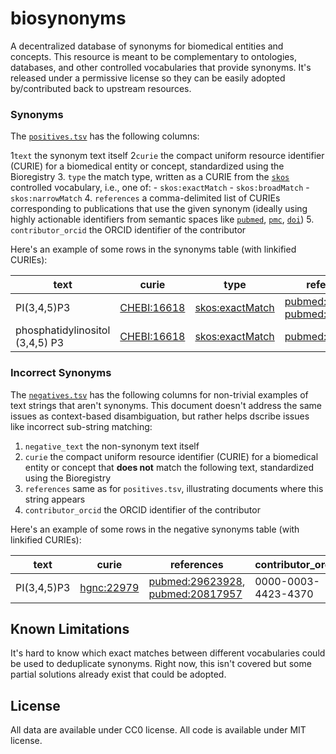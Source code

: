 # biosynonyms

A decentralized database of synonyms for biomedical entities and concepts. This
resource is meant to be complementary to ontologies, databases, and other
controlled vocabularies that provide synonyms. It's released under a permissive
license so they can be easily adopted by/contributed back to upstream resources.

### Synonyms

The [`positives.tsv`](src/biosynonyms/resources/positives.tsv) has the following
columns:

1`text` the synonym text itself
2`curie` the compact uniform resource identifier (CURIE) for a biomedical
   entity or concept, standardized using the Bioregistry
3. `type` the match type, written as a CURIE from
   the [`skos`](https://bioregistry.io/skos) controlled vocabulary, i.e., one
   of:
    - `skos:exactMatch`
    - `skos:broadMatch`
    - `skos:narrowMatch`
4. `references` a comma-delimited list of CURIEs corresponding to publications
   that use the given synonym (ideally using highly actionable identifiers from
   semantic spaces like [`pubmed`](https://bioregistry.io/pubmed),
   [`pmc`](https://bioregistry.io/pmc), [`doi`](https://bioregistry.i/doi))
5. `contributor_orcid` the ORCID identifier of the contributor

Here's an example of some rows in the synonyms table (with linkified CURIEs):

| text                            | curie                                             | type                                                      | references                                                                                                           | contributor_orcid   |
|---------------------------------|---------------------------------------------------|-----------------------------------------------------------|----------------------------------------------------------------------------------------------------------------------|---------------------|
| PI(3,4,5)P3                     | [CHEBI:16618](https://bioregistry.io/CHEBI:16618) | [skos:exactMatch](https://bioregistry.io/skos:exactMatch) | [pubmed:29623928](https://bioregistry.io/pubmed:29623928), [pubmed:20817957](https://bioregistry.io/pubmed:20817957) | 0000-0003-4423-4370 |
| phosphatidylinositol (3,4,5) P3 | [CHEBI:16618](https://bioregistry.io/CHEBI:16618) | [skos:exactMatch](https://bioregistry.io/skos:exactMatch) | [pubmed:29695532](https://bioregistry.io/pubmed:29695532)                                                            | 0000-0003-4423-4370 | 

### Incorrect Synonyms

The [`negatives.tsv`](src/biosynonyms/resources/negatives.tsv) has the following
columns for non-trivial examples of text strings that aren't synonyms. This
document doesn't address the same issues as context-based disambiguation, but
rather helps dscribe issues like incorrect sub-string matching:

1. `negative_text` the non-synonym text itself
2. `curie` the compact uniform resource identifier (CURIE) for a biomedical
   entity or concept that **does not** match the following text, standardized
   using the Bioregistry
3. `references` same as for `positives.tsv`, illustrating documents where this
   string appears
4. `contributor_orcid` the ORCID identifier of the contributor

Here's an example of some rows in the negative synonyms table (with linkified
CURIEs):

| text        | curie                                           | references                                                                                                           | contributor_orcid   |
|-------------|-------------------------------------------------|----------------------------------------------------------------------------------------------------------------------|---------------------|
| PI(3,4,5)P3 | [hgnc:22979](https://bioregistry.io/hgnc:22979) | [pubmed:29623928](https://bioregistry.io/pubmed:29623928), [pubmed:20817957](https://bioregistry.io/pubmed:20817957) | 0000-0003-4423-4370 |

## Known Limitations

It's hard to know which exact matches between different vocabularies could be
used to deduplicate synonyms. Right now, this isn't covered but some partial
solutions already exist that could be adopted.

## License

All data are available under CC0 license. All code is available under MIT
license.
